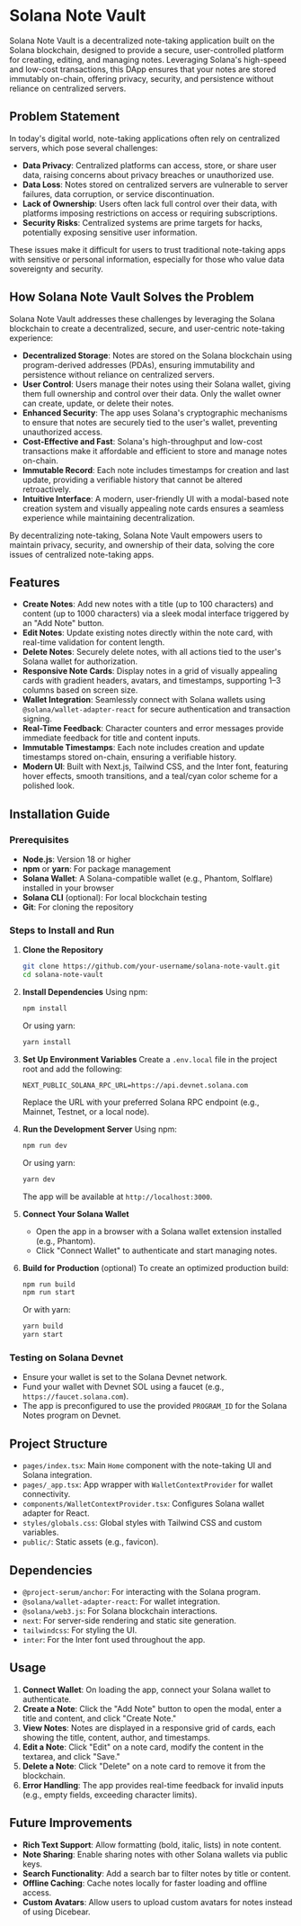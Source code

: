 # Solana Note Vault

Solana Note Vault is a decentralized note-taking application built on the Solana blockchain, designed to provide a secure, user-controlled platform for creating, editing, and managing notes. Leveraging Solana's high-speed and low-cost transactions, this DApp ensures that your notes are stored immutably on-chain, offering privacy, security, and persistence without reliance on centralized servers.

## Problem Statement

In today's digital world, note-taking applications often rely on centralized servers, which pose several challenges:
- **Data Privacy**: Centralized platforms can access, store, or share user data, raising concerns about privacy breaches or unauthorized use.
- **Data Loss**: Notes stored on centralized servers are vulnerable to server failures, data corruption, or service discontinuation.
- **Lack of Ownership**: Users often lack full control over their data, with platforms imposing restrictions on access or requiring subscriptions.
- **Security Risks**: Centralized systems are prime targets for hacks, potentially exposing sensitive user information.

These issues make it difficult for users to trust traditional note-taking apps with sensitive or personal information, especially for those who value data sovereignty and security.

## How Solana Note Vault Solves the Problem

Solana Note Vault addresses these challenges by leveraging the Solana blockchain to create a decentralized, secure, and user-centric note-taking experience:
- **Decentralized Storage**: Notes are stored on the Solana blockchain using program-derived addresses (PDAs), ensuring immutability and persistence without reliance on centralized servers.
- **User Control**: Users manage their notes using their Solana wallet, giving them full ownership and control over their data. Only the wallet owner can create, update, or delete their notes.
- **Enhanced Security**: The app uses Solana's cryptographic mechanisms to ensure that notes are securely tied to the user's wallet, preventing unauthorized access.
- **Cost-Effective and Fast**: Solana's high-throughput and low-cost transactions make it affordable and efficient to store and manage notes on-chain.
- **Immutable Record**: Each note includes timestamps for creation and last update, providing a verifiable history that cannot be altered retroactively.
- **Intuitive Interface**: A modern, user-friendly UI with a modal-based note creation system and visually appealing note cards ensures a seamless experience while maintaining decentralization.

By decentralizing note-taking, Solana Note Vault empowers users to maintain privacy, security, and ownership of their data, solving the core issues of centralized note-taking apps.

## Features

- **Create Notes**: Add new notes with a title (up to 100 characters) and content (up to 1000 characters) via a sleek modal interface triggered by an "Add Note" button.
- **Edit Notes**: Update existing notes directly within the note card, with real-time validation for content length.
- **Delete Notes**: Securely delete notes, with all actions tied to the user's Solana wallet for authorization.
- **Responsive Note Cards**: Display notes in a grid of visually appealing cards with gradient headers, avatars, and timestamps, supporting 1–3 columns based on screen size.
- **Wallet Integration**: Seamlessly connect with Solana wallets using `@solana/wallet-adapter-react` for secure authentication and transaction signing.
- **Real-Time Feedback**: Character counters and error messages provide immediate feedback for title and content inputs.
- **Immutable Timestamps**: Each note includes creation and update timestamps stored on-chain, ensuring a verifiable history.
- **Modern UI**: Built with Next.js, Tailwind CSS, and the Inter font, featuring hover effects, smooth transitions, and a teal/cyan color scheme for a polished look.

## Installation Guide

### Prerequisites
- **Node.js**: Version 18 or higher
- **npm** or **yarn**: For package management
- **Solana Wallet**: A Solana-compatible wallet (e.g., Phantom, Solflare) installed in your browser
- **Solana CLI** (optional): For local blockchain testing
- **Git**: For cloning the repository

### Steps to Install and Run

1. **Clone the Repository**
   ```bash
   git clone https://github.com/your-username/solana-note-vault.git
   cd solana-note-vault
   ```

2. **Install Dependencies**
   Using npm:
   ```bash
   npm install
   ```
   Or using yarn:
   ```bash
   yarn install
   ```

3. **Set Up Environment Variables**
   Create a `.env.local` file in the project root and add the following:
   ```env
   NEXT_PUBLIC_SOLANA_RPC_URL=https://api.devnet.solana.com
   ```
   Replace the URL with your preferred Solana RPC endpoint (e.g., Mainnet, Testnet, or a local node).

4. **Run the Development Server**
   Using npm:
   ```bash
   npm run dev
   ```
   Or using yarn:
   ```bash
   yarn dev
   ```
   The app will be available at `http://localhost:3000`.

5. **Connect Your Solana Wallet**
   - Open the app in a browser with a Solana wallet extension installed (e.g., Phantom).
   - Click "Connect Wallet" to authenticate and start managing notes.

6. **Build for Production** (optional)
   To create an optimized production build:
   ```bash
   npm run build
   npm run start
   ```
   Or with yarn:
   ```bash
   yarn build
   yarn start
   ```

### Testing on Solana Devnet
- Ensure your wallet is set to the Solana Devnet network.
- Fund your wallet with Devnet SOL using a faucet (e.g., `https://faucet.solana.com`).
- The app is preconfigured to use the provided `PROGRAM_ID` for the Solana Notes program on Devnet.

## Project Structure
- `pages/index.tsx`: Main `Home` component with the note-taking UI and Solana integration.
- `pages/_app.tsx`: App wrapper with `WalletContextProvider` for wallet connectivity.
- `components/WalletContextProvider.tsx`: Configures Solana wallet adapter for React.
- `styles/globals.css`: Global styles with Tailwind CSS and custom variables.
- `public/`: Static assets (e.g., favicon).

## Dependencies
- `@project-serum/anchor`: For interacting with the Solana program.
- `@solana/wallet-adapter-react`: For wallet integration.
- `@solana/web3.js`: For Solana blockchain interactions.
- `next`: For server-side rendering and static site generation.
- `tailwindcss`: For styling the UI.
- `inter`: For the Inter font used throughout the app.

## Usage
1. **Connect Wallet**: On loading the app, connect your Solana wallet to authenticate.
2. **Create a Note**: Click the "Add Note" button to open the modal, enter a title and content, and click "Create Note."
3. **View Notes**: Notes are displayed in a responsive grid of cards, each showing the title, content, author, and timestamps.
4. **Edit a Note**: Click "Edit" on a note card, modify the content in the textarea, and click "Save."
5. **Delete a Note**: Click "Delete" on a note card to remove it from the blockchain.
6. **Error Handling**: The app provides real-time feedback for invalid inputs (e.g., empty fields, exceeding character limits).

## Future Improvements
- **Rich Text Support**: Allow formatting (bold, italic, lists) in note content.
- **Note Sharing**: Enable sharing notes with other Solana wallets via public keys.
- **Search Functionality**: Add a search bar to filter notes by title or content.
- **Offline Caching**: Cache notes locally for faster loading and offline access.
- **Custom Avatars**: Allow users to upload custom avatars for notes instead of using Dicebear.

